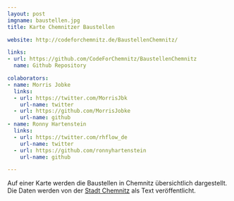 ```yaml
---
layout: post
imgname: baustellen.jpg
title: Karte Chemnitzer Baustellen

website: http://codeforchemnitz.de/BaustellenChemnitz/

links:
- url: https://github.com/CodeForChemnitz/BaustellenChemnitz
  name: Github Repository

colaborators:
- name: Morris Jobke
  links:
  - url: https://twitter.com/MorrisJbk
    url-name: twitter
  - url: https://github.com/MorrisJobke
    url-name: github
- name: Ronny Hartenstein
  links:
  - url: https://twitter.com/rhflow_de
    url-name: twitter
  - url: https://github.com/ronnyhartenstein
    url-name: github

---
```


Auf einer Karte werden die Baustellen in Chemnitz übersichtlich dargestellt. Die Daten werden von der [Stadt Chemnitz][] als Text veröffentlicht.

[Stadt Chemnitz]: http://www.chemnitz.de/chemnitz/de/aktuelles/baustellenservice/index.itl
